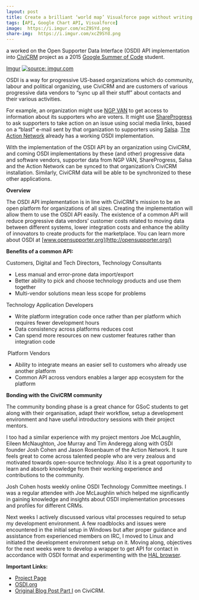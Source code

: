 ```yaml
---
layout: post
title: Create a brilliant ‘world map’ Visualforce page without writing any code!
tags: [API, Google Chart API, Visualforce]
image:  https://i.imgur.com/xcZ9SYd.png
share-img:  https://i.imgur.com/xcZ9SYd.png
---
```


a worked on the Open Supporter Data Interface (OSDI) API implementation into [CiviCRM](https://civicrm.org/) project as a 2015 [Google Summer of Code](https://www.google-melange.com/archive/gsoc/2015/orgs/civicrm/projects/anuditverma.html) student.
 
 [Imgur](https://i.imgur.com/xcZ9SYd.png)
 <a href="https://imgur.com/xcZ9SYd"><img src="https://i.imgur.com/xcZ9SYd.png" title="source: imgur.com" /></a>

 OSDI is a way for progressive US-based organizations which do community, labour and political organizing, use CiviCRM and are customers of various progressive data vendors to “sync up all their stuff” about contacts and their various activities.

 For example, an organization might use [NGP VAN](https://www.ngpvan.com/) to get access to information about its supporters who are voters. It might use [ShareProgress](https://www.shareprogress.org/) to ask supporters to take action on an issue using social media links, based on a “blast” e-mail sent by that organization to supporters using [Salsa](https://www.salsalabs.com/). [The Action Network](https://actionnetwork.org/) already has a working OSDI implementation.

 With the implementation of the OSDI API by an organization using CiviCRM, and coming OSDI implementations by these (and other) progressive data and software vendors, supporter data from NGP VAN, ShareProgress, Salsa and the Action Network can be synced to that organization’s CiviCRM installation. Similarly, CiviCRM data will be able to be synchronized to these other applications.

 __Overview__
 
The OSDI API implementation is in line with CiviCRM's mission to be an open platform for organizations of all sizes. Creating the implementation will allow them to use the OSDI API easily. The existence of a common API will reduce progressive data vendors’ customer costs related to moving data between different systems, lower integration costs and enhance the ability of innovators to create products for the marketplace. You can learn more about OSDI at [www.opensupporter.org](http://opensupporter.org/)

__Benefits of a common API:__

 Customers, Digital and Tech Directors, Technology Consultants

 * Less manual and error-prone data import/export
 * Better ability to pick and choose technology products and use them together
 * Multi-vendor solutions mean less scope for problems

 Technology Application Developers

 * Write platform integration code once rather than per platform which requires fewer development hours
 * Data consistency across platforms reduces cost
 * Can spend more resources on new customer features rather than integration code

​ Platform Vendors

 * Ability to integrate means an easier sell to customers who already use another platform
 * Common API across vendors enables a larger app ecosystem for the platform

__Bonding with the CiviCRM community__

The community bonding phase is a great chance for GSoC students to get along with their organisation, adapt their workflow, setup a development environment and have useful introductory sessions with their project mentors.

I too had a similar experience with my project mentors Joe McLaughlin, Eileen McNaughton, Joe Murray and Tim Anderegg along with OSDI founder Josh Cohen and Jason Rosenbaum of the Action Network. It sure feels great to come across talented people who are very zealous and motivated towards open-source technology. Also it is a great opportunity to learn and absorb knowledge from their working experience and contributions to the community.

Josh Cohen hosts weekly online OSDI Technology Committee meetings. I was a regular attendee with Joe McLaughlin which helped me significantly in gaining knowledge and insights about OSDI implementation processes and profiles for different CRMs.

Next weeks I actively discussed various vital processes required to setup my development environment. A few roadblocks and issues were encountered in the initial setup in Windows but after proper guidance and assistance from experienced members on IRC, I moved to Linux and initiated the development environment setup on it. Moving along, objectives for the next weeks were to develop a wrapper to get API for contact in accordance with OSDI format and experimenting with the [HAL browser](https://github.com/mikekelly/hal-browser).

__Important Links:__

* [Project Page](http://wiki.civicrm.org/confluence/display/CRM/OSDI+Integration)
* [OSDI.org](http://opensupporter.org/)
* [Original Blog Post  Part I](https://civicrm.org/blog/anudit-verma/implementing-the-open-supporter-data-interface-osdi-api-for-civicrm) on CiviCRM.
